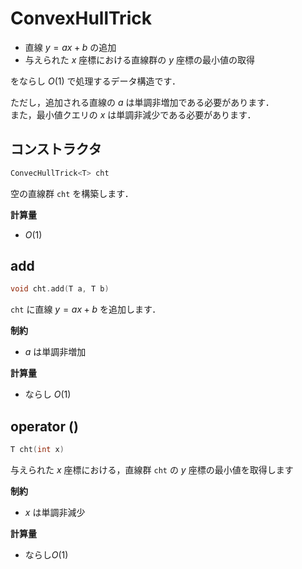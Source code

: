 # ConvexHullTrick

- 直線 $y = ax + b$ の追加
- 与えられた $x$ 座標における直線群の $y$ 座標の最小値の取得

をならし $O(1)$ で処理するデータ構造です．

ただし，追加される直線の $a$ は単調非増加である必要があります．<br>
また，最小値クエリの $x$ は単調非減少である必要があります．

## コンストラクタ

```cpp
ConvecHullTrick<T> cht
```

空の直線群 `cht` を構築します．

**計算量**

- $O(1)$

## add

```cpp
void cht.add(T a, T b)
```

`cht` に直線 $y = ax + b$ を追加します．

**制約**

- $a$ は単調非増加

**計算量**

- ならし $O(1)$

## operator ()

```cpp
T cht(int x)
```

与えられた $x$ 座標における，直線群 `cht` の $y$ 座標の最小値を取得します

**制約**

- $x$ は単調非減少

**計算量**

- ならし$O(1)$